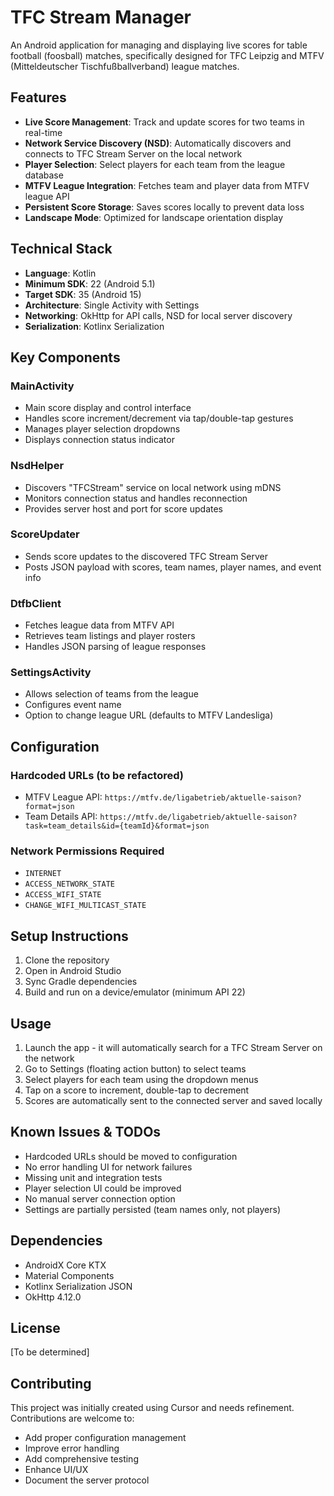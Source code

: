 # TFC Stream Manager

An Android application for managing and displaying live scores for table football (foosball) matches, specifically designed for TFC Leipzig and MTFV (Mitteldeutscher Tischfußballverband) league matches.

## Features

- **Live Score Management**: Track and update scores for two teams in real-time
- **Network Service Discovery (NSD)**: Automatically discovers and connects to TFC Stream Server on the local network
- **Player Selection**: Select players for each team from the league database
- **MTFV League Integration**: Fetches team and player data from MTFV league API
- **Persistent Score Storage**: Saves scores locally to prevent data loss
- **Landscape Mode**: Optimized for landscape orientation display

## Technical Stack

- **Language**: Kotlin
- **Minimum SDK**: 22 (Android 5.1)
- **Target SDK**: 35 (Android 15)
- **Architecture**: Single Activity with Settings
- **Networking**: OkHttp for API calls, NSD for local server discovery
- **Serialization**: Kotlinx Serialization

## Key Components

### MainActivity
- Main score display and control interface
- Handles score increment/decrement via tap/double-tap gestures
- Manages player selection dropdowns
- Displays connection status indicator

### NsdHelper
- Discovers "TFCStream" service on local network using mDNS
- Monitors connection status and handles reconnection
- Provides server host and port for score updates

### ScoreUpdater
- Sends score updates to the discovered TFC Stream Server
- Posts JSON payload with scores, team names, player names, and event info

### DtfbClient
- Fetches league data from MTFV API
- Retrieves team listings and player rosters
- Handles JSON parsing of league responses

### SettingsActivity
- Allows selection of teams from the league
- Configures event name
- Option to change league URL (defaults to MTFV Landesliga)

## Configuration

### Hardcoded URLs (to be refactored)
- MTFV League API: `https://mtfv.de/ligabetrieb/aktuelle-saison?format=json`
- Team Details API: `https://mtfv.de/ligabetrieb/aktuelle-saison?task=team_details&id={teamId}&format=json`

### Network Permissions Required
- `INTERNET`
- `ACCESS_NETWORK_STATE`
- `ACCESS_WIFI_STATE`
- `CHANGE_WIFI_MULTICAST_STATE`

## Setup Instructions

1. Clone the repository
2. Open in Android Studio
3. Sync Gradle dependencies
4. Build and run on a device/emulator (minimum API 22)

## Usage

1. Launch the app - it will automatically search for a TFC Stream Server on the network
2. Go to Settings (floating action button) to select teams
3. Select players for each team using the dropdown menus
4. Tap on a score to increment, double-tap to decrement
5. Scores are automatically sent to the connected server and saved locally

## Known Issues & TODOs

- Hardcoded URLs should be moved to configuration
- No error handling UI for network failures
- Missing unit and integration tests
- Player selection UI could be improved
- No manual server connection option
- Settings are partially persisted (team names only, not players)

## Dependencies

- AndroidX Core KTX
- Material Components
- Kotlinx Serialization JSON
- OkHttp 4.12.0

## License

[To be determined]

## Contributing

This project was initially created using Cursor and needs refinement. Contributions are welcome to:
- Add proper configuration management
- Improve error handling
- Add comprehensive testing
- Enhance UI/UX
- Document the server protocol